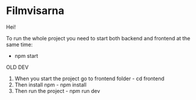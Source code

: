 # Filmvisarna

Hei!

To run the whole project you need to start both backend and frontend at the same time:
- npm start



OLD DEV
1. When you start the project go to frontend folder -   cd frontend
2. Then install npm                                 -   npm install
3. Then run the project                             -   npm run dev      